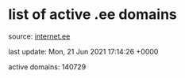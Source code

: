 # list of active .ee domains

source: [internet.ee](https://internet.ee/domains/ee-zone-file)

last update: Mon, 21 Jun 2021 17:14:26 +0000

active domains: 140729
